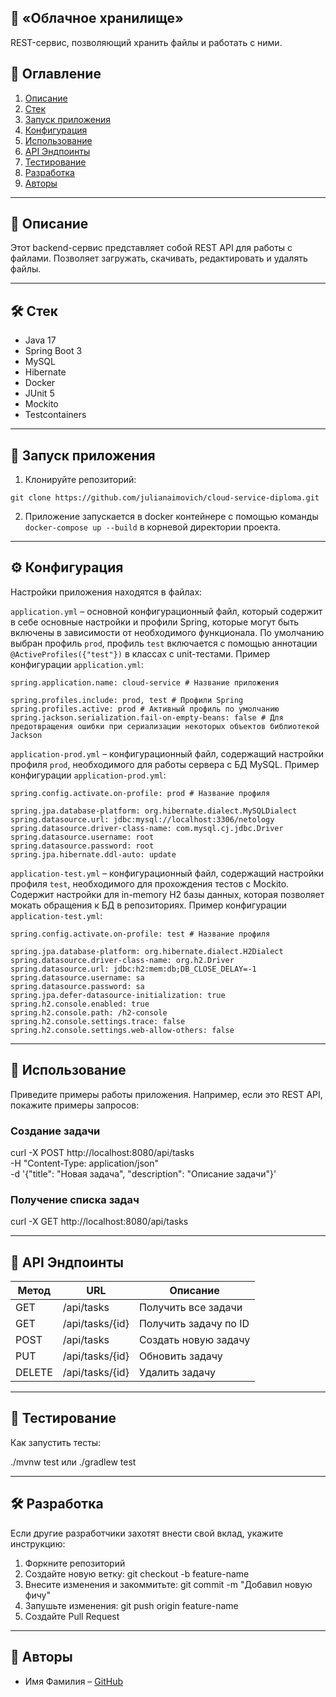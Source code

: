 
## 📌 «Облачное хранилище»

REST-сервис, позволяющий хранить файлы и работать с ними.

## 📖 Оглавление

1. [Описание](#описание)
2. [Стек](#стек)
3. [Запуск приложения](#запуск-приложения)
4. [Конфигурация](#конфигурация)
5. [Использование](#использование)
6. [API Эндпоинты](#api-эндпоинты)
7. [Тестирование](#тестирование)
8. [Разработка](#разработка)
9. [Авторы](#авторы)

---

## 📌 Описание

Этот backend-сервис представляет собой REST API для работы с файлами. Позволяет загружать, скачивать, редактировать и удалять файлы.

---

## 🛠 Стек

- Java 17
- Spring Boot 3
- MySQL
- Hibernate
- Docker
- JUnit 5
- Mockito
- Testcontainers

---

## 🚀 Запуск приложения

1. Клонируйте репозиторий:
  ```
  git clone https://github.com/julianaimovich/cloud-service-diploma.git
  ```
   
2. Приложение запускается в docker контейнере с помощью команды ```docker-compose up --build``` в корневой директории проекта.

---

## ⚙️ Конфигурация

Настройки приложения находятся в файлах:

```application.yml``` – основной конфигурационный файл, который содержит в себе основные настройки и профили Spring, которые могут быть включены в зависимости от необходимого функционала. По умолчанию выбран профиль ```prod```, профиль ```test``` включается с помощью аннотации ```@ActiveProfiles({"test"})``` в классах с unit-тестами. Пример конфигурации ```application.yml```:

```
spring.application.name: cloud-service # Название приложения

spring.profiles.include: prod, test # Профили Spring
spring.profiles.active: prod # Активный профиль по умолчанию  
spring.jackson.serialization.fail-on-empty-beans: false # Для предотвращения ошибки при сериализации некоторых объектов библиотекой Jackson
```

```application-prod.yml``` – конфигурационный файл, содержащий настройки профиля ```prod```, необходимого для работы сервера с БД MySQL. Пример конфигурации ```application-prod.yml```:

```
spring.config.activate.on-profile: prod # Название профиля 
  
spring.jpa.database-platform: org.hibernate.dialect.MySQLDialect  
spring.datasource.url: jdbc:mysql://localhost:3306/netology  
spring.datasource.driver-class-name: com.mysql.cj.jdbc.Driver  
spring.datasource.username: root  
spring.datasource.password: root  
spring.jpa.hibernate.ddl-auto: update
```

```application-test.yml``` – конфигурационный файл, содержащий настройки профиля ```test```, необходимого для прохождения тестов с Mockito. Содержит настройки для in-memory H2 базы данных, которая позволяет мокать обращения к БД в репозиториях. Пример конфигурации ```application-test.yml```:

```
spring.config.activate.on-profile: test # Название профиля
  
spring.jpa.database-platform: org.hibernate.dialect.H2Dialect  
spring.datasource.driver-class-name: org.h2.Driver  
spring.datasource.url: jdbc:h2:mem:db;DB_CLOSE_DELAY=-1  
spring.datasource.username: sa  
spring.datasource.password: sa  
spring.jpa.defer-datasource-initialization: true  
spring.h2.console.enabled: true  
spring.h2.console.path: /h2-console  
spring.h2.console.settings.trace: false  
spring.h2.console.settings.web-allow-others: false
```
---

## 📌 Использование

Приведите примеры работы приложения. Например, если это REST API, покажите примеры запросов:

### Создание задачи
curl -X POST http://localhost:8080/api/tasks \
     -H "Content-Type: application/json" \
     -d '{"title": "Новая задача", "description": "Описание задачи"}'

### Получение списка задач
curl -X GET http://localhost:8080/api/tasks

---

## 📌 API Эндпоинты

| Метод | URL | Описание |
|--------|----------------|-------------------------------|
| GET | /api/tasks | Получить все задачи |
| GET | /api/tasks/{id} | Получить задачу по ID |
| POST | /api/tasks | Создать новую задачу |
| PUT | /api/tasks/{id} | Обновить задачу |
| DELETE | /api/tasks/{id} | Удалить задачу |

---

## 🧪 Тестирование

Как запустить тесты:

./mvnw test
или
./gradlew test

---

## 🛠 Разработка

Если другие разработчики захотят внести свой вклад, укажите инструкцию:

1. Форкните репозиторий
2. Создайте новую ветку: git checkout -b feature-name
3. Внесите изменения и закоммитьте: git commit -m "Добавил новую фичу"
4. Запушьте изменения: git push origin feature-name
5. Создайте Pull Request

---

## 👥 Авторы

- Имя Фамилия – [GitHub](https://github.com/username)
